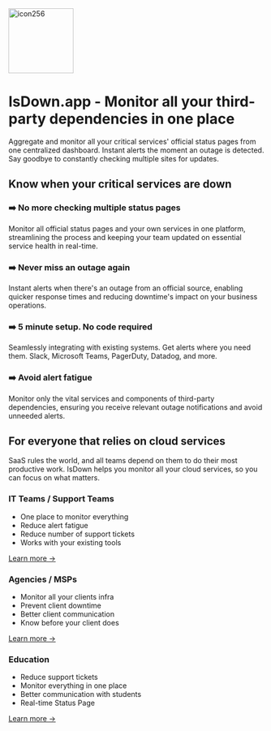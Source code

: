 
<img width="128" alt="icon256" src="https://github.com/isdown/.github/assets/61933/16320a0e-7121-4080-a33c-78dfb2b7923f">

# IsDown.app - Monitor all your third-party dependencies in one place

Aggregate and monitor all your critical services' official status pages from one centralized dashboard. Instant alerts the moment an outage is detected. Say goodbye to constantly checking multiple sites for updates.

## Know when your critical services are down

### ➡️ No more checking multiple status pages

Monitor all official status pages and your own services in one platform, streamlining the process and keeping your team updated on essential service health in real-time.

### ➡️ Never miss an outage again

Instant alerts when there's an outage from an official source, enabling quicker response times and reducing downtime's impact on your business operations.

### ➡️ 5 minute setup. No code required

Seamlessly integrating with existing systems. Get alerts where you need them. Slack, Microsoft Teams, PagerDuty, Datadog, and more.

### ➡️ Avoid alert fatigue

Monitor only the vital services and components of third-party dependencies, ensuring you receive relevant outage notifications and avoid unneeded alerts.

## For everyone that relies on cloud services

SaaS rules the world, and all teams depend on them to do their most productive work. IsDown helps you monitor all your cloud services, so you can focus on what matters.

### IT Teams / Support Teams
- One place to monitor everything
- Reduce alert fatigue
- Reduce number of support tickets
- Works with your existing tools
  
[Learn more →](https://isdown.app/for-it-teams?utm_source=github-profile)

### Agencies / MSPs
- Monitor all your clients infra
- Prevent client downtime
- Better client communication
- Know before your client does
  
[Learn more →](https://isdown.app/for-managed-service-providers?utm_source=github-profile)

### Education
- Reduce support tickets
- Monitor everything in one place
- Better communication with students
- Real-time Status Page
  
[Learn more →](https://isdown.app/for-k12-schools?utm_source=github-profile)
